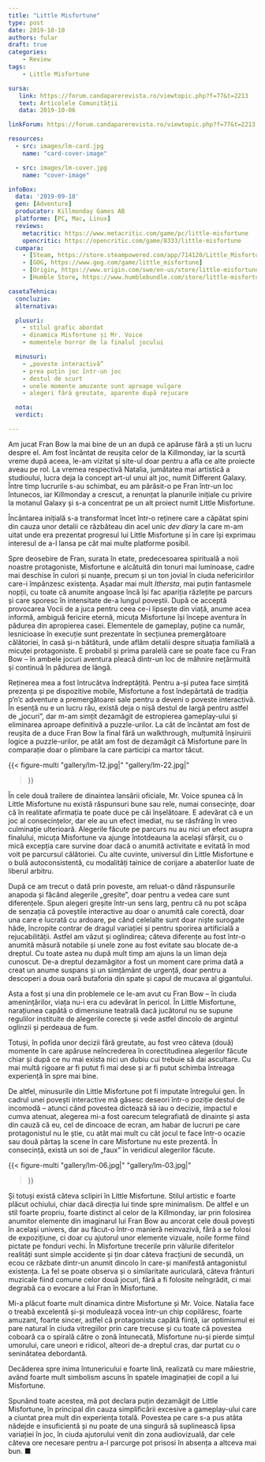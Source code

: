```yaml
---
title: "Little Misfortune"
type: post
date: 2019-10-10
authors: fular
draft: true
categories:
    - Review
tags:
    - Little Misfortune

sursa:
   link: https://forum.candaparerevista.ro/viewtopic.php?f=77&t=2213
   text: Articolele Comunității
   data: 2019-10-06

linkForum: https://forum.candaparerevista.ro/viewtopic.php?f=77&t=2213

resources:
  - src: images/lm-card.jpg
    name: "card-cover-image"

  - src: images/lm-cover.jpg
    name: "cover-image"

infoBox:
  data: '2019-09-18'
  gen: [Adventure]
  producator: Killmonday Games AB
  platforme: [PC, Mac, Linux]
  reviews:
    metacritic: https://www.metacritic.com/game/pc/little-misfortune
    opencritic: https://opencritic.com/game/8333/little-misfortune
  cumpara:
    - [Steam, https://store.steampowered.com/app/714120/Little_Misfortune/]
    - [GOG, https://www.gog.com/game/little_misfortune]
    - [Origin, https://www.origin.com/swe/en-us/store/little-misfortune/little-misfortune]
    - [Humble Store, https://www.humblebundle.com/store/little-misfortune]

casetaTehnica:
  concluzie:
  alternativa:

  plusuri:
    - stilul grafic abordat
    - dinamica Misfortune și Mr. Voice    
    - momentele horror de la finalul jocului    

  minusuri:
    - „poveste interactivă”  
    - prea puțin joc într-un joc  
    - destul de scurt  
    - unele momente amuzante sunt aproape vulgare
    - alegeri fără greutate, aparente după rejucare

  nota:
  verdict:

---
```


Am jucat Fran Bow la mai bine de un an după ce apăruse fără a ști un lucru despre el. Am fost încântat de reușita celor de la Killmonday, iar la scurtă vreme după aceea, le-am vizitat și site-ul doar pentru a afla ce alte proiecte aveau pe rol. La vremea respectivă Natalia, jumătatea mai artistică a studioului, lucra deja la concept art-ul unui alt joc, numit Different Galaxy. Între timp lucrurile s-au schimbat, eu am părăsit-o pe Fran într-un loc întunecos, iar Killmonday a crescut, a renunțat la planurile inițiale cu privire la motanul Galaxy și s-a concentrat pe un alt proiect numit Little Misfortune.

Încântarea inițială s-a transformat încet într-o reținere care a căpătat spini din cauza unor detalii ce răzbăteau din acel unic *dev diary* la care m-am uitat unde era prezentat progresul lui Little Misfortune și în care își exprimau interesul de a-l lansa pe cât mai multe platforme posibil.

Spre deosebire de Fran, surata în etate, predecesoarea spirituală a noii noastre protagoniste, Misfortune e alcătuită din tonuri mai luminoase, cadre mai deschise în culori și nuanțe, precum și un ton jovial în ciuda nefericirilor care-i împânzesc existența. Așadar mai mult *Ithersta*, mai puțin fantasmele nopții, cu toate că anumite angoase încă își fac apariția răzlețite pe parcurs și care sporesc în intensitate de-a lungul poveștii. După ce acceptă provocarea Vocii de a juca pentru ceea ce-i lipsește din viață, anume acea informă, ambiguă fericire eternă, micuța Misfortune își începe aventura în pădurea din apropierea casei. Elementele de gameplay, puține ca număr, lesnicioase în execuție sunt prezentate  în secțiunea premergătoare călătoriei, în casă și-n bătătură, unde aflăm detalii despre situația familială a micuței protagoniste. E probabil și prima paralelă care se poate face cu Fran Bow – în ambele jocuri aventura pleacă dintr-un loc de mâhnire nețărmuită și continuă în pădurea de lângă.

Reținerea mea a fost întrucâtva îndreptățită. Pentru a-și putea face simțită prezența și pe dispozitive mobile, Misfortune a fost îndepărtată de tradiția p’n’c adventure a premergătoarei sale pentru a deveni o poveste interactivă. În esență nu e un lucru rău, există deja o nișă destul de largă pentru astfel de „jocuri”, dar m-am simțit dezamăgit de estropierea gameplay-ului și eliminarea aproape definitivă a puzzle-urilor. La cât de încântat am fost de reușita de a duce Fran Bow la final fără un walkthrough, mulțumită înșiruirii logice a puzzle-urilor, pe atât am fost de dezamăgit că Misfortune pare în comparație doar o plimbare la care participi ca martor tăcut.

{{< figure-multi
    "gallery/lm-12.jpg|"
    "gallery/lm-22.jpg|"
>}}

În cele două trailere de dinaintea lansării oficiale, Mr. Voice spunea că în Little Misfortune nu există răspunsuri bune sau rele, numai consecințe, doar că în realitate afirmația te poate duce pe căi înșelătoare. E adevărat că e un joc al consecințelor, dar ele au un efect imediat, nu se răsfrâng în vreo culminație ulterioară. Alegerile făcute pe parcurs nu au nici un efect asupra finalului, micuța Misfortune va ajunge întotdeauna la același sfârșit, cu o mică excepția care survine doar dacă o anumită activitate e evitată în mod voit pe parcursul călătoriei. Cu alte cuvinte, universul din Little Misfortune e o bulă autoconsistentă, cu modalități tainice de corijare a abaterilor luate de liberul arbitru.

După ce am trecut o dată prin poveste, am reluat-o dând răspunsurile anapoda și făcând alegerile „greșite”, doar pentru a vedea care sunt diferențele. Spun alegeri greșite într-un sens larg, pentru că nu pot scăpa de senzația că poveștile interactive au doar o anumită cale corectă, doar una care e lucrată cu ardoare, pe când celelalte sunt doar niște surogate hâde, încropite contrar de dragul variației și pentru sporirea artificială a rejucabilității. Astfel am văzut și oglindirea; câteva diferențe au fost într-o anumită măsură notabile și unele zone au fost evitate sau blocate de-a dreptul. Cu toate astea nu după mult timp am ajuns la un liman deja cunoscut. De-a dreptul dezamăgitor a fost un moment care prima dată a creat un anume suspans și un simțământ de urgență, doar pentru a descoperi a doua oară butaforia din spate și capul de mucava al gigantului.

Asta a fost și una din problemele ce le-am avut cu Fran Bow – în ciuda amenințărilor, viața nu-i era cu adevărat în pericol. În Little Misfortune, narațiunea capătă o dimensiune teatrală dacă jucătorul nu se supune regulilor instituite de alegerile corecte și vede astfel dincolo de argintul oglinzii și perdeaua de fum.

Totuși, în pofida unor decizii fără greutate, au fost vreo câteva (două) momente în care apăruse neîncrederea în corectitudinea alegerilor făcute chiar și după ce nu mai exista nici un dubiu cui trebuie să dai ascultare. Cu mai multă rigoare ar fi putut fi mai dese și ar fi putut schimba întreaga experiență în spre mai bine.

De altfel, minusurile din Little Misfortune pot fi imputate întregului gen. În cadrul unei povești interactive mă găsesc deseori într-o poziție destul de incomodă – atunci când povestea dictează să iau o decizie, impactul e cumva atenuat, alegerea mi-a fost oarecum telegrafiată de dinainte și asta din cauză că eu, cel de dincoace de ecran, am habar de lucruri pe care protagonistul nu le știe, cu atât mai mult cu cât jocul te face într-o ocazie sau două părtaș la scene în care Misfortune nu este prezentă. În consecință, există un soi de „faux” în veridicul alegerilor făcute.

{{< figure-multi
    "gallery/lm-06.jpg|"
    "gallery/lm-03.jpg|"
>}}

Și totuși există câteva sclipiri în Little Misfortune. Stilul artistic e foarte plăcut ochiului, chiar dacă direcția lui tinde spre minimalism. De altfel e un stil foarte propriu, foarte distinct al celor de la Killmonday, iar prin folosirea anumitor elemente din imaginarul lui Fran Bow au ancorat cele două povești în același univers, dar au făcut-o într-o manieră neinvazivă, fără a se folosi de expozițiune, ci doar cu ajutorul unor elemente vizuale, noile forme fiind pictate pe fonduri vechi. În Misfortune trecerile prin vălurile diferitelor realități sunt simple accidente și țin doar câteva fracțiuni de secundă, un ecou ce răzbate dintr-un anumit dincolo în care-și manifestă antagonistul existența. La fel se poate observa și o similaritate auriculară, câteva frânturi muzicale fiind comune celor două jocuri, fără a fi folosite neîngrădit, ci mai degrabă ca o evocare a lui Fran în Misfortune.

Mi-a plăcut foarte mult dinamica dintre Misfortune și Mr. Voice. Natalia face o treabă excelentă și-și modulează vocea într-un chip copilăresc, foarte amuzant, foarte sincer, astfel că protagonista capătă ființă, iar optimismul ei pare natural în ciuda vitregiilor prin care trecuse și cu toate că povestea coboară ca o spirală către o zonă întunecată, Misfortune nu-și pierde simțul umorului, care uneori e ridicol, alteori de-a dreptul cras, dar purtat cu o seninătatea debordantă.

Decăderea spre inima întunericului e foarte lină, realizată cu mare măiestrie, având foarte mult simbolism ascuns în spatele imaginației de copil a lui Misfortune.

Spunând toate acestea, mă pot declara puțin dezamăgit de Little Misfortune, în principal din cauza simplificării excesive a gameplay-ului care a ciuntat prea mult din experiența totală. Povestea pe care s-a pus atâta nădejde e insuficientă și nu poate de una singură să suplinească lipsa variației în joc, în ciuda ajutorului venit din zona audiovizuală, dar cele câteva ore necesare pentru a-l parcurge pot prisosi în absența a altceva mai bun. ■
